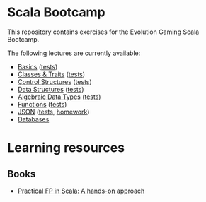 # Scala Bootcamp

This repository contains exercises for the Evolution Gaming Scala Bootcamp. 

The following lectures are currently available:

- [Basics](src/main/scala/com/evolutiongaming/bootcamp/basics/Basics.scala) ([tests](src/test/scala/com/evolutiongaming/bootcamp/basics/BasicsSpec.scala))
- [Classes & Traits](src/main/scala/com/evolutiongaming/bootcamp/basics/ClassesAndTraits.scala) ([tests](src/test/scala/com/evolutiongaming/bootcamp/basics/ClassesAndTraitsSpec.scala))
- [Control Structures](src/main/scala/com/evolutiongaming/bootcamp/basics/ControlStructures.scala) ([tests](src/test/scala/com/evolutiongaming/bootcamp/basics/ControlStructuresSpec.scala))
- [Data Structures](src/main/scala/com/evolutiongaming/bootcamp/basics/DataStructures.scala) ([tests](src/test/scala/com/evolutiongaming/bootcamp/basics/DataStructuresSpec.scala))
- [Algebraic Data Types](src/main/scala/com/evolutiongaming/bootcamp/adt/AlgebraicDataTypes.scala) ([tests](src/test/scala/com/evolutiongaming/bootcamp/adt/AlgebraicDataTypesSpec.scala))
- [Functions](src/main/scala/com/evolutiongaming/bootcamp/functions/Functions.scala) ([tests](src/test/scala/com/evolutiongaming/bootcamp/functions/FunctionsSpec.scala))
- [JSON](src/main/scala/com/evolutiongaming/bootcamp/json/CirceExercises.scala) ([tests](src/test/scala/com/evolutiongaming/bootcamp/json/CirceExercisesSpec.scala), [homework](src/test/scala/com/evolutiongaming/bootcamp/json/HomeworkSpec.scala))
- [Databases](src/main/scala/com/evolutiongaming/bootcamp/db/DoobieExercises.scala)

# Learning resources
## Books
- [Practical FP in Scala: A hands-on approach](https://leanpub.com/pfp-scala)
